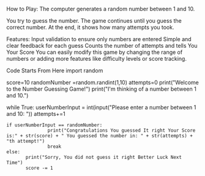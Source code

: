How to Play:
The computer generates a random number between 1 and 10.

You try to guess the number.
The game continues until you guess the correct number.
At the end, it shows how many attempts you took.

Features:
Input validation to ensure only numbers are entered
Simple and clear feedback for each guess
Counts the number of attempts and tells You Your Score 
You can easily modify this game by changing the range of numbers or adding more features like difficulty levels or score tracking.

Code Starts From Here
import random

score=10
randomNumber =random.randint(1,10)
attempts=0
print("Welcome to the Number Guessing Game!")
print("I'm thinking of a number between 1 and 10.")

while True:
    userNumberInput = int(input("Please enter a number between 1 and 10: "))
    attempts+=1

    if userNumberInput == randomNumber:
                   print("Congratulations You guessed It right Your Score is:" + str(score) + " You guessed the number in: " + str(attempts) + "th attempt!")
                   break
    else:
           print("Sorry, You did not guess it right Better Luck Next Time")
           score -= 1

